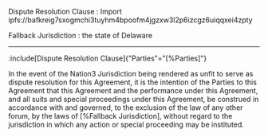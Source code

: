 Dispute Resolution Clause
: Import ipfs://bafkreig7sxogmchi3tuyhm4bpoofm4jgzxw3l2p6izcgz6uiqqxei4zpty

Fallback Jurisdiction
: the state of Delaware

---

:include[Dispute Resolution Clause]{"Parties"="[%Parties]"}

In the event of the Nation3 Jurisdiction being rendered as unfit to serve as dispute resolution for this Agreement,  it is the intention of the Parties to this Agreement that this Agreement and the performance under this Agreement, and all suits and special proceedings under this Agreement, be construed in accordance with and governed, to the exclusion of the law of any other forum, by the laws of [%Fallback Jurisdiction], without regard to the jurisdiction in which any action or special proceeding may be instituted.

